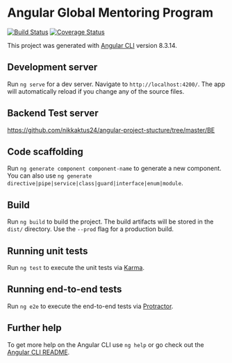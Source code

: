 # Angular Global Mentoring Program

[![Build Status](https://travis-ci.com/orlov332/angular-gmp-t01.svg?branch=master)](https://travis-ci.com/orlov332/angular-gmp-t01)
[![Coverage Status](https://coveralls.io/repos/github/orlov332/angular-gmp-t01/badge.svg?branch=master)](https://coveralls.io/github/orlov332/angular-gmp-t01?branch=master)

This project was generated with [Angular CLI](https://github.com/angular/angular-cli) version 8.3.14.

## Development server

Run `ng serve` for a dev server. Navigate to `http://localhost:4200/`. The app will automatically reload if you change any of the source files.

## Backend Test server 
https://github.com/nikkaktus24/angular-project-stucture/tree/master/BE

## Code scaffolding

Run `ng generate component component-name` to generate a new component. You can also use `ng generate directive|pipe|service|class|guard|interface|enum|module`.

## Build

Run `ng build` to build the project. The build artifacts will be stored in the `dist/` directory. Use the `--prod` flag for a production build.

## Running unit tests

Run `ng test` to execute the unit tests via [Karma](https://karma-runner.github.io).

## Running end-to-end tests

Run `ng e2e` to execute the end-to-end tests via [Protractor](http://www.protractortest.org/).

## Further help

To get more help on the Angular CLI use `ng help` or go check out the [Angular CLI README](https://github.com/angular/angular-cli/blob/master/README.md).
